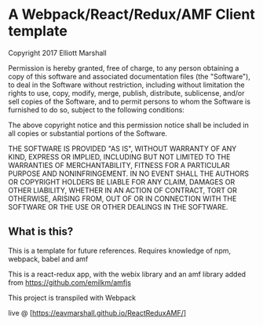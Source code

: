 # A Webpack/React/Redux/AMF Client template

Copyright 2017 Elliott Marshall

Permission is hereby granted, free of charge, to any person obtaining a copy of this software and associated documentation files (the "Software"), to deal in the Software without restriction, including without limitation the rights to use, copy, modify, merge, publish, distribute, sublicense, and/or sell copies of the Software, and to permit persons to whom the Software is furnished to do so, subject to the following conditions:

The above copyright notice and this permission notice shall be included in all copies or substantial portions of the Software.

THE SOFTWARE IS PROVIDED "AS IS", WITHOUT WARRANTY OF ANY KIND, EXPRESS OR IMPLIED, INCLUDING BUT NOT LIMITED TO THE WARRANTIES OF MERCHANTABILITY, FITNESS FOR A PARTICULAR PURPOSE AND NONINFRINGEMENT. IN NO EVENT SHALL THE AUTHORS OR COPYRIGHT HOLDERS BE LIABLE FOR ANY CLAIM, DAMAGES OR OTHER LIABILITY, WHETHER IN AN ACTION OF CONTRACT, TORT OR OTHERWISE, ARISING FROM, OUT OF OR IN CONNECTION WITH THE SOFTWARE OR THE USE OR OTHER DEALINGS IN THE SOFTWARE.

## What is this?
This is a template for future references. Requires knowledge of npm, webpack, babel and amf

This is a react-redux app, with the webix library and an amf library added from https://github.com/emilkm/amfjs

This project is transpiled with Webpack

live @ [https://eavmarshall.github.io/ReactReduxAMF/]
